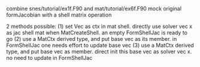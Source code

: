 combine snes/tutorial/ex1f.F90 and mat/tutorial/ex6f.F90
mock original formJacobian with a shell matrix operation

2 methods possible:
(1) set Vec as ctx in mat shell. directly use solver vec x as jac shell mat when MatCreateShell. an empty FormShellJac is ready to go
(2) use a MatCtx derived type, and put base vec as its member. in FormShellJac one needs effort to update base vec
(3) use a MatCtx derived type, and put base vec as member. direct init this base vec as solver vec x. no need to update in FormShellJac
